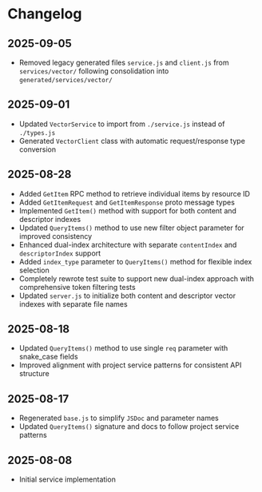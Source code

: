 # Changelog

## 2025-09-05

- Removed legacy generated files `service.js` and `client.js` from
  `services/vector/` following consolidation into `generated/services/vector/`

## 2025-09-01

- Updated `VectorService` to import from `./service.js` instead of `./types.js`
- Generated `VectorClient` class with automatic request/response type conversion

## 2025-08-28

- Added `GetItem` RPC method to retrieve individual items by resource ID
- Added `GetItemRequest` and `GetItemResponse` proto message types
- Implemented `GetItem()` method with support for both content and descriptor
  indexes
- Updated `QueryItems()` method to use new filter object parameter for improved
  consistency
- Enhanced dual-index architecture with separate `contentIndex` and
  `descriptorIndex` support
- Added `index_type` parameter to `QueryItems()` method for flexible index
  selection
- Completely rewrote test suite to support new dual-index approach with
  comprehensive token filtering tests
- Updated `server.js` to initialize both content and descriptor vector indexes
  with separate file names

## 2025-08-18

- Updated `QueryItems()` method to use single `req` parameter with snake_case
  fields
- Improved alignment with project service patterns for consistent API structure

## 2025-08-17

- Regenerated `base.js` to simplify `JSDoc` and parameter names
- Updated `QueryItems()` signature and docs to follow project service patterns

## 2025-08-08

- Initial service implementation
